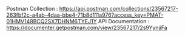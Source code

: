 Postman Collection : https://api.postman.com/collections/23567217-263fbf2c-a4ab-4daa-bbe4-71b8d111a976?access_key=PMAT-01HMV148BCQ2SX7DHNM6TYEJ1Y
API Documentation : https://documenter.getpostman.com/view/23567217/2s9YynjiFa
